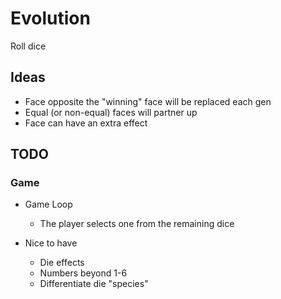 # Evolution

Roll dice

## Ideas

- Face opposite the "winning" face will be replaced each gen
- Equal (or non-equal) faces will partner up
- Face can have an extra effect

## TODO

### Game

- Game Loop
  - The player selects one from the remaining dice

- Nice to have
  - Die effects
  - Numbers beyond 1-6
  - Differentiate die "species"
